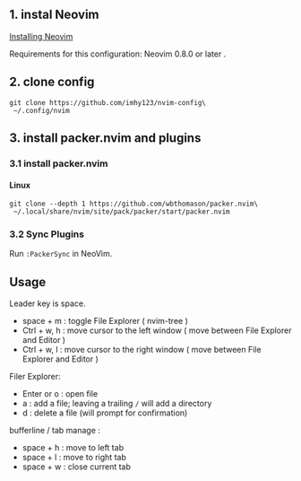 ## 1. instal Neovim

[Installing Neovim](https://github.com/neovim/neovim/wiki/Installing-Neovim)

Requirements for this configuration: Neovim 0.8.0 or later .

## 2. clone config

```
git clone https://github.com/imhy123/nvim-config\
 ~/.config/nvim
```

## 3. install packer.nvim and plugins

### 3.1 install packer.nvim

#### Linux

```
git clone --depth 1 https://github.com/wbthomason/packer.nvim\
 ~/.local/share/nvim/site/pack/packer/start/packer.nvim
```

### 3.2 Sync Plugins

Run `:PackerSync` in NeoVim.


## Usage

Leader key is space.

* space + m : toggle File Explorer ( nvim-tree )
* Ctrl + w, h : move cursor to the left window ( move between File Explorer and Editor )
* Ctrl + w, l : move cursor to the right window ( move between File Explorer and Editor )


Filer Explorer:

* Enter or o : open file
* a : add a file; leaving a trailing `/` will add a directory
* d : delete a file (will prompt for confirmation)

bufferline / tab manage :

* space + h : move to left tab
* space + l : move to right tab
* space + w : close current tab
